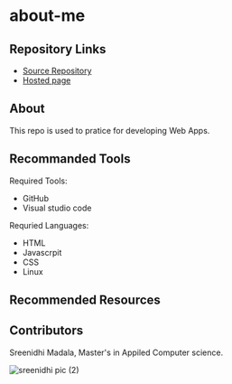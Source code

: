 # about-me

## Repository Links

* [Source Repository](https://github.com/Sreenidhi17/about-me) 
* [Hosted page](https://sreenidhi17.github.io/about-me/)

## About
 This repo is used to pratice for developing Web Apps.
 
 ## Recommanded Tools
 
 Required Tools:
 
 * GitHub
 * Visual studio code
 
  Requried Languages:
   * HTML
   * Javascrpit
   * CSS
   * Linux
   
  ## Recommended Resources
  
  ##  Contributors
  
  Sreenidhi Madala, Master's in Appiled Computer science.
  
  ![sreenidhi pic (2)](https://user-images.githubusercontent.com/69994220/92044903-d9736980-ed44-11ea-9335-f50911e13a05.jpg)

  
